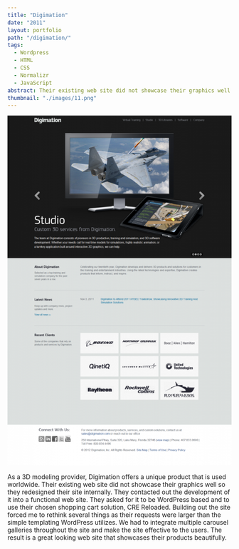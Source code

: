 ```yaml
---
title: "Digimation"
date: "2011"
layout: portfolio
path: "/digimation/"
tags:
  - Wordpress
  - HTML
  - CSS
  - Normalizr
  - JavaScript
abstract: Their existing web site did not showcase their graphics well so they redesigned their site internally.
thumbnail: "./images/11.png"
---
```

![](./images/11.png)

As a 3D modeling provider, Digimation offers a unique product that is used worldwide. Their existing web site did not showcase their graphics well so they redesigned their site internally. They contacted out the development of it into a functional web site. They asked for it to be WordPress based and to use their chosen shopping cart solution, CRE Reloaded. Building out the site forced me to rethink several things as their requests were larger than the simple templating WordPress utilizes. We had to integrate multiple carousel galleries throughout the site and make the site effective to the users. The result is a great looking web site that showcases their products beautifully.